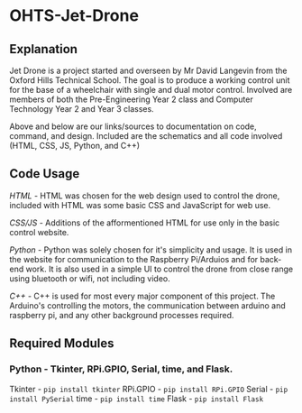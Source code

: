 # OHTS-Jet-Drone
## Explanation
Jet Drone is a project started and overseen by Mr David Langevin from the Oxford Hills Technical School.
The goal is to produce a working control unit for the base of a wheelchair with single and dual motor control.
Involved are members of both the Pre-Engineering Year 2 class and Computer Technology Year 2 and Year 3 classes.

Above and below are our links/sources to documentation on code, command, and design. Included are the schematics and all code involved (HTML, CSS, JS, Python, and C++)

## Code Usage
*HTML* - HTML was chosen for the web design used to control the drone, included with HTML was some basic CSS and JavaScript for web use.

*CSS/JS* - Additions of the afformentioned HTML for use only in the basic control website.

*Python* - Python was solely chosen for it's simplicity and usage. It is used in the website for communication to the Raspberry Pi/Arduios and for back-end work. It is also used in a simple UI to control the drone from close range using bluetooth or wifi, not including video.

*C++* - C++ is used for most every major component of this project. The Arduino's controlling the motors, the communication between arduino and raspberry pi, and any other background processes required.

## Required Modules
### Python - Tkinter, RPi.GPIO, Serial, time, and Flask.
Tkinter - ```pip install tkinter```
RPi.GPIO - ```pip install RPi.GPIO```
Serial - ```pip install PySerial```
time - ```pip install time```
Flask - ```pip install Flask```
